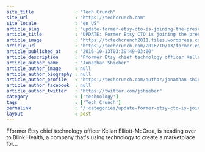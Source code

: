```yaml
---
site_title               : "Tech Crunch"
site_url                 : "https://techcrunch.com"
site_locale              : "en_US"
article_slug             : "update-former-etsy-cto-is-joining-the-prescription-drug-marketplace-blink-health"
article_title            : "UPDATE: Former Etsy CTO is joining the prescription drug marketplace, Blink Health"
article_image            : "https://tctechcrunch2011.files.wordpress.com/2016/04/shutterstock_401216536.jpg?w=764&h=400&crop=1"
article_url              : "https://techcrunch.com/2016/10/13/former-etsy-cto-is-joining-the-prescription-drug-marketplace-blink-health/"
article_published_at     : "2016-10-13T03:39:49-03:00"
article_description      : "Fformer Etsy chief technology officer Kellan Elliott-McCrea, is heading over to Blink Health, a company that's using technology to create a marketplace for..."
article_author_name      : "Jonathan Shieber"
article_author_image     : null
article_author_biography : null
article_author_profile   : "https://techcrunch.com/author/jonathan-shieber/"
article_author_facebook  : null
article_author_twitter   : "https://twitter.com/jshieber"
category                 : ['technology']
tags                     : ['Tech Crunch']
permalink                : "/:categories/update-former-etsy-cto-is-joining-the-prescription-drug-marketplace-blink-health/"
layout                   : post
---
```


Fformer Etsy chief technology officer Kellan Elliott-McCrea, is heading over to Blink Health, a company that's using technology to create a marketplace for...
